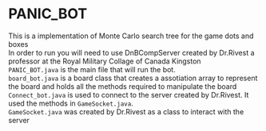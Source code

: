 # PANIC_BOT
This is a implementation of Monte Carlo search tree for the game dots and boxes  
In order to run you will need to use DnBCompServer created by Dr.Rivest a professor at the Royal Military Collage of Canada Kingston  
`PANIC_BOT.java` is the main file that will run the bot.  
`board_bot.java` is a board class that creates a assotiation array to represent the board and holds all the methods required to manipulate the board  
`Connect_bot.java` is used to connect to the server created by Dr.Rivest. It used the methods in `GameSocket.java`.  
`GameSocket.java` was created by Dr.Rivest as a class to interact with the server  
